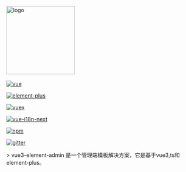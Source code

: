 <p align="center">

  <a href="https://github.com/notlaughingzzm/vue3-element-admin" target="_blank">

​    <img width="180" src="https://github.com/rcyj-FED/vue3-composition-admin-docs/blob/main/docs/.vuepress/public/icons/android-chrome-192x192.png" alt="logo">

  </a>

</p>

<p align="center">

  <a href="https://github.com/vuejs/vue">

​    <img src="https://img.shields.io/badge/vue-3.0-brightgreen.svg" alt="vue">

  </a>

  <a href="https://github.com/element-plus/element-plus">

​    <img src="https://img.shields.io/badge/element--plus-1.x-blue" alt="element-plus">

  </a>

  <a href="https://github.com/vuejs/vuex">

​    <img src="https://img.shields.io/badge/vuex-4.0-brightgreen" alt="vuex">

  </a>

   <a href="https://github.com/intlify/vue-i18n-next">

​    <img src="https://img.shields.io/badge/vue--i18n--next-9.0-brightgreen" alt="vue-i18n-next">

   </a>

   <a href="https://github.com/npm/npm">

​    <img src="https://img.shields.io/badge/npm-6.1.8-blue" alt="npm">

   </a>

   <a href="https://gitter.im/vue3Admin/community">

​    <img src="https://badges.gitter.im/Join%20Chat.svg" alt="gitter">

  </a>

</p>

\> vue3-element-admin 是一个管理端模板解决方案，它是基于vue3,ts和element-plus。

